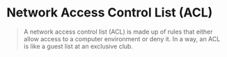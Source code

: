 # Network Access Control List (ACL)

> A network access control list (ACL) is made up of rules that either allow access to a computer environment or deny it. In a way, an ACL is like a guest list at an exclusive club.